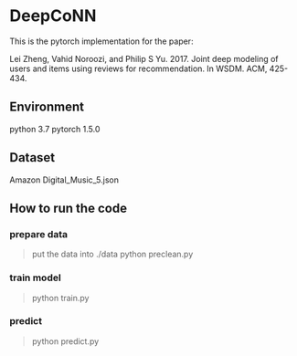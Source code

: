 # DeepCoNN

This is the pytorch implementation for the paper:

Lei Zheng, Vahid Noroozi, and Philip S Yu. 2017. Joint deep modeling of users and items using reviews for recommendation. In WSDM. ACM, 425-434.


## Environment

python 3.7
pytorch 1.5.0

## Dataset

Amazon Digital_Music_5.json


## How to run the code

### prepare data

> put the data into ./data
> python preclean.py

### train model

> python train.py

### predict 

> python predict.py
